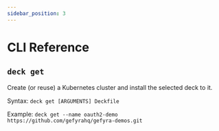 ```yaml
---
sidebar_position: 3
---
```

# CLI Reference

## `deck get`
Create (or reuse) a Kubernetes cluster and install the selected deck to it.

Syntax: `deck get [ARGUMENTS] Deckfile`

Example: `deck get --name oauth2-demo https://github.com/gefyrahq/gefyra-demos.git`